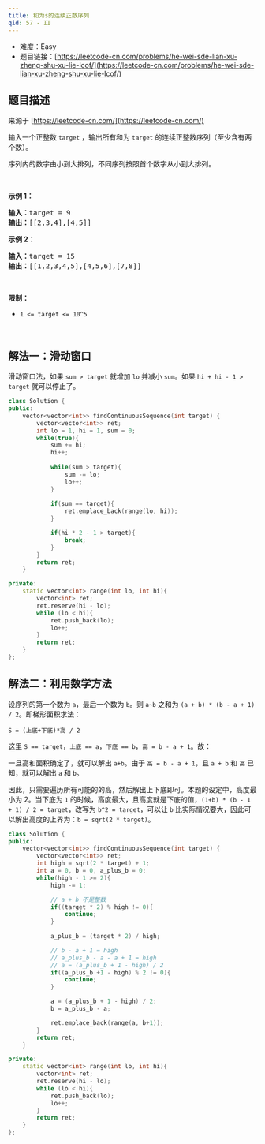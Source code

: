 ```yaml
---
title: 和为s的连续正数序列
qid: 57 - II
---
```



- 难度：Easy
- 题目链接：[https://leetcode-cn.com/problems/he-wei-sde-lian-xu-zheng-shu-xu-lie-lcof/](https://leetcode-cn.com/problems/he-wei-sde-lian-xu-zheng-shu-xu-lie-lcof/)


## 题目描述

来源于 [https://leetcode-cn.com/](https://leetcode-cn.com/)

<p>输入一个正整数 <code>target</code> ，输出所有和为 <code>target</code> 的连续正整数序列（至少含有两个数）。</p>

<p>序列内的数字由小到大排列，不同序列按照首个数字从小到大排列。</p>

<p>&nbsp;</p>

<p><strong>示例 1：</strong></p>

<pre><strong>输入：</strong>target = 9
<strong>输出：</strong>[[2,3,4],[4,5]]
</pre>

<p><strong>示例 2：</strong></p>

<pre><strong>输入：</strong>target = 15
<strong>输出：</strong>[[1,2,3,4,5],[4,5,6],[7,8]]
</pre>

<p>&nbsp;</p>

<p><strong>限制：</strong></p>

<ul>
	<li><code>1 &lt;= target &lt;= 10^5</code></li>
</ul>

<p>&nbsp;</p>


## 解法一：滑动窗口

滑动窗口法，如果 `sum > target` 就增加 `lo` 并减小 `sum`。如果 `hi + hi - 1 > target` 就可以停止了。  

```c++
class Solution {
public:
    vector<vector<int>> findContinuousSequence(int target) {
        vector<vector<int>> ret;
        int lo = 1, hi = 1, sum = 0;
        while(true){
            sum += hi;
            hi++;
            
            while(sum > target){
                sum -= lo;
                lo++;
            }
            
            if(sum == target){
                ret.emplace_back(range(lo, hi));
            }

            if(hi * 2 - 1 > target){
                break;
            }
        }
        return ret;
    }

private:
    static vector<int> range(int lo, int hi){
        vector<int> ret;
        ret.reserve(hi - lo);
        while (lo < hi){
            ret.push_back(lo);
            lo++;
        }
        return ret;
    }
};
```

## 解法二：利用数学方法

设序列的第一个数为 `a`，最后一个数为 `b`。则 `a~b` 之和为 `(a + b) * (b - a + 1) / 2`。即梯形面积求法：

`S = (上底+下底)*高 / 2`

这里 `S == target`，`上底 == a`，`下底 == b`，`高 = b - a + 1`。故：

一旦高和面积确定了，就可以解出 `a+b`。由于 `高 = b - a + 1`，且 `a + b` 和 `高` 已知，就可以解出 `a` 和 `b`。

因此，只需要遍历所有可能的的高，然后解出上下底即可。本题的设定中，高度最小为 2。当下底为 `1` 的时候，高度最大，且高度就是下底的值，`(1+b) * (b - 1 + 1) / 2 = target`，改写为 `b^2 = target`，可以让 `b` 比实际情况要大，因此可以解出高度的上界为：`b = sqrt(2 * target)`。

```c++
class Solution {
public:
    vector<vector<int>> findContinuousSequence(int target) {
        vector<vector<int>> ret;
        int high = sqrt(2 * target) + 1;
        int a = 0, b = 0, a_plus_b = 0;
        while(high - 1 >= 2){
            high -= 1;

            // a + b 不是整数
            if((target * 2) % high != 0){
                continue;
            }
            
            a_plus_b = (target * 2) / high;

            // b - a + 1 = high
            // a_plus_b - a - a + 1 = high
            // a = (a_plus_b + 1 - high) / 2
            if((a_plus_b +1 - high) % 2 != 0){
                continue;
            }

            a = (a_plus_b + 1 - high) / 2;
            b = a_plus_b - a;

            ret.emplace_back(range(a, b+1));
        }
        return ret;
    }

private:
    static vector<int> range(int lo, int hi){
        vector<int> ret;
        ret.reserve(hi - lo);
        while (lo < hi){
            ret.push_back(lo);
            lo++;
        }
        return ret;
    }
};
```